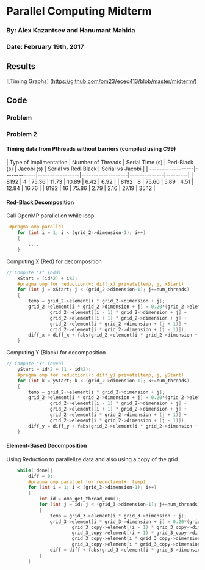 # Parallel Computing Midterm
### By: Alex Kazantsev and Hanumant Mahida
### Date: February 19th, 2017

## Results

![Timing Graphs]
 (https://github.com/om23/ecec413/blob/master/midterm/)


## Code


### Problem


### Problem 2

#### Timing data from Pthreads without barriers (compiled using C99)
| Type of Implimentation | Number of Threads  | Serial Time (s)	| Red-Black (s) | Jacobi (s) | Serial vs Red-Black | Serial vs Jacobi |
| ------------------|-------------|-----------------|-------------------|--------------|---------|
| 8192 | 4	| 75.36 | 11.73 | 10.89 | 6.42 | 6.92 |
| 8192 | 8	| 75.60 | 5.89 | 4.51 | 12.84 | 16.76 |
| 8192 | 16 | 75.86 | 2.79 | 2.16 | 27.19 | 35.12 |



#### Red-Black Decomposition

Call OpenMP parallel on while loop
```C
 #pragma omp parallel
	for (int i = 1; i < (grid_2->dimension-1); i++)
	{
		....
	}

```

Computing X (Red) for decomposition
```C
// Compute "X" (odd)	
	xStart = (id*2) + i%2;
	#pragma omp for reduction(+: diff_x) private(temp, j, xStart)
	for (int j = xStart; j < (grid_2->dimension-1); j+=num_threads)
	{
		temp = grid_2->element[i * grid_2->dimension + j];
		grid_2->element[i * grid_2->dimension + j] = 0.20*(grid_2->element[i * grid_2->dimension + j] + 
				grid_2->element[(i - 1) * grid_2->dimension + j] +
				grid_2->element[(i + 1) * grid_2->dimension + j] +
				grid_2->element[i * grid_2->dimension + (j + 1)] +
				grid_2->element[i * grid_2->dimension + (j - 1)]);
		diff_x = diff_x + fabs(grid_2->element[i * grid_2->dimension + j] - temp);	
	}
```



Computing Y (Black) for decomposition
```C
// Compute "Y" (even)
	yStart = id*2 + (1 - id%2);
	#pragma omp for reduction(+: diff_y) private(temp, j, yStart)
	for (int k = yStart; k < (grid_2->dimension-1); k+=num_threads)
	{
		temp = grid_2->element[i * grid_2->dimension + j];
		grid_2->element[i * grid_2->dimension + j] = 0.20*(grid_2->element[i * grid_2->dimension + j] + 
				grid_2->element[(i - 1) * grid_2->dimension + j] +
				grid_2->element[(i + 1) * grid_2->dimension + j] +
				grid_2->element[i * grid_2->dimension + (j + 1)] +
				grid_2->element[i * grid_2->dimension + (j - 1)]);
		diff_y = diff_y + fabs(grid_2->element[i * grid_2->dimension + j] - temp);	
	}
```

#### Element-Based Decomposition

Using Reduction to parallelize data and also using a copy of the grid
```C
	while(!done){
		diff = 0;
		#pragma omp parallel for reduction(+: temp) 
		for (int i = 1; i < (grid_3->dimension-1); i++)
		{
			int id = omp_get_thread_num();
			for (int j = id; j < (grid_3->dimension-1); j+=num_threads)
			{
				temp = grid_3->element[i * grid_3->dimension + j];
				grid_3->element[i * grid_3->dimension + j] = 0.20*(grid_3_copy->element[i * grid_3_copy->dimension + j] + 
						grid_3_copy->element[(i - 1) * grid_3_copy->dimension + j] +
						grid_3_copy->element[(i + 1) * grid_3_copy->dimension + j] +
						grid_3_copy->element[i * grid_3_copy->dimension + (j + 1)] +
						grid_3_copy->element[i * grid_3_copy->dimension + (j - 1)]);
				diff = diff + fabs(grid_3->element[i * grid_3->dimension + j] - temp);	
			}
		}
```






